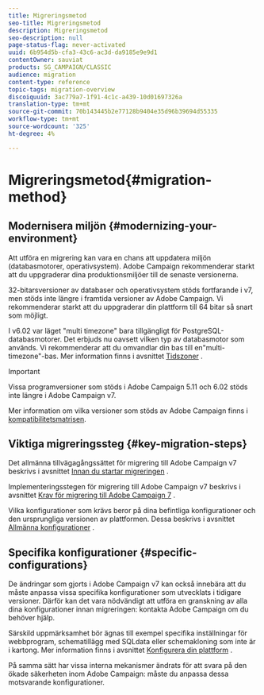 ```yaml
---
title: Migreringsmetod
seo-title: Migreringsmetod
description: Migreringsmetod
seo-description: null
page-status-flag: never-activated
uuid: 6b954d5b-cfa3-43c6-ac3d-da9185e9e9d1
contentOwner: sauviat
products: SG_CAMPAIGN/CLASSIC
audience: migration
content-type: reference
topic-tags: migration-overview
discoiquuid: 3ac779a7-1f91-4c1c-a439-10d01697326a
translation-type: tm+mt
source-git-commit: 70b143445b2e77128b9404e35d96b39694d55335
workflow-type: tm+mt
source-wordcount: '325'
ht-degree: 4%

---
```



# Migreringsmetod{#migration-method}

## Modernisera miljön {#modernizing-your-environment}

Att utföra en migrering kan vara en chans att uppdatera miljön (databasmotorer, operativsystem). Adobe Campaign rekommenderar starkt att du uppgraderar dina produktionsmiljöer till de senaste versionerna.

32-bitarsversioner av databaser och operativsystem stöds fortfarande i v7, men stöds inte längre i framtida versioner av Adobe Campaign. Vi rekommenderar starkt att du uppgraderar din plattform till 64 bitar så snart som möjligt.

I v6.02 var läget &quot;multi timezone&quot; bara tillgängligt för PostgreSQL-databasmotorer. Det erbjuds nu oavsett vilken typ av databasmotor som används. Vi rekommenderar att du omvandlar din bas till en&quot;multi-timezone&quot;-bas. Mer information finns i avsnittet [Tidszoner](../../migration/using/general-configurations.md#time-zones) .

>[!IMPORTANT]
>
>Vissa programversioner som stöds i Adobe Campaign 5.11 och 6.02 stöds inte längre i Adobe Campaign v7.
>
>Mer information om vilka versioner som stöds av Adobe Campaign finns i [kompatibilitetsmatrisen](https://helpx.adobe.com/se/campaign/kb/compatibility-matrix.html).

## Viktiga migreringssteg {#key-migration-steps}

Det allmänna tillvägagångssättet för migrering till Adobe Campaign v7 beskrivs i avsnittet [Innan du startar migreringen](../../migration/using/before-starting-migration.md) .

Implementeringsstegen för migrering till Adobe Campaign v7 beskrivs i avsnittet [Krav för migrering till Adobe Campaign 7](../../migration/using/prerequisites-for-migration-to-adobe-campaign-7.md) .

Vilka konfigurationer som krävs beror på dina befintliga konfigurationer och den ursprungliga versionen av plattformen. Dessa beskrivs i avsnittet [Allmänna konfigurationer](../../migration/using/general-configurations.md) .

## Specifika konfigurationer {#specific-configurations}

De ändringar som gjorts i Adobe Campaign v7 kan också innebära att du måste anpassa vissa specifika konfigurationer som utvecklats i tidigare versioner. Därför kan det vara nödvändigt att utföra en granskning av alla dina konfigurationer innan migreringen: kontakta Adobe Campaign om du behöver hjälp.

Särskild uppmärksamhet bör ägnas till exempel specifika inställningar för webbprogram, schematillägg med SQLdata eller schemakloning som inte är i kartong. Mer information finns i avsnittet [Konfigurera din plattform](../../migration/using/configuring-your-platform.md) .

På samma sätt har vissa interna mekanismer ändrats för att svara på den ökade säkerheten inom Adobe Campaign: måste du anpassa dessa motsvarande konfigurationer.
